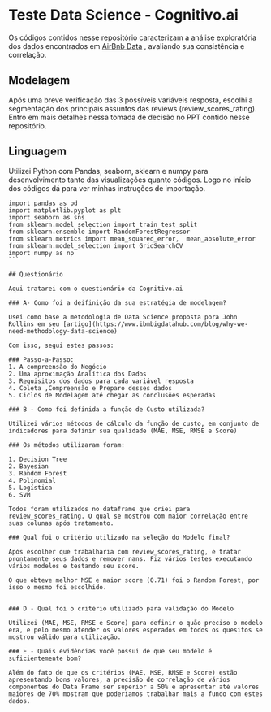 # Teste Data Science - Cognitivo.ai

Os códigos contidos nesse repositório caracterizam a análise exploratória dos dados encontrados em [AirBnb Data](http://insideairbnb.com/get-the-data.html) , avaliando sua consistência e correlação.

## Modelagem

Após uma breve verificação das 3 possíveis variáveis resposta, escolhi a segmentação dos principais assuntos das reviews (review_scores_rating).
Entro em mais detalhes nessa tomada de decisão no PPT contido nesse repositório.

## Linguagem

Utilizei Python com Pandas, seaborn, sklearn e numpy para desenvolvimento tanto das visualizações quanto códigos. Logo no início dos códigos dá para ver minhas instruções de importação.


````
import pandas as pd
import matplotlib.pyplot as plt
import seaborn as sns
from sklearn.model_selection import train_test_split
from sklearn.ensemble import RandomForestRegressor
from sklearn.metrics import mean_squared_error,  mean_absolute_error
from sklearn.model_selection import GridSearchCV
import numpy as np
```

## Questionário

Aqui tratarei com o questionário da Cognitivo.ai

### A- Como foi a deifinição da sua estratégia de modelagem?

Usei como base a metodologia de Data Science proposta pora John Rollins em seu [artigo](https://www.ibmbigdatahub.com/blog/why-we-need-methodology-data-science)

Com isso, segui estes passos:

### Passo-a-Passo:
1. A compreensão do Negócio
2. Uma aproximação Analítica dos Dados
3. Requisitos dos dados para cada variável resposta
4. Coleta ,Compreensão e Preparo desses dados
5. Ciclos de Modelagem até chegar as conclusões esperadas

### B - Como foi definida a função de Custo utilizada?

Utilizei vários métodos de cálculo da função de custo, em conjunto de indicadores para definir sua qualidade (MAE, MSE, RMSE e Score)

### Os métodos utilizaram foram:

1. Decision Tree
2. Bayesian
3. Random Forest
4. Polinomial
5. Logística
6. SVM

Todos foram utilizados no dataframe que criei para review_scores_rating. O qual se mostrou com maior correlação entre suas colunas após tratamento. 

### Qual foi o critério utilizado na seleção do Modelo final?

Após escolher que trabalharia com review_scores_rating, e tratar prontamente seus dados e remover nans. Fiz vários testes executando vários modelos e testando seu score. 

O que obteve melhor MSE e maior score (0.71) foi o Random Forest, por isso o mesmo foi escolhido.


### D - Qual foi o critério utilizado para validação do Modelo

Utilizei (MAE, MSE, RMSE e Score) para definir o quão preciso o modelo era, e pelo mesmo atender os valores esperados em todos os quesitos se mostrou válido para utilização.

### E - Quais evidências você possui de que seu modelo é suficientemente bom?

Além do fato de que os critérios (MAE, MSE, RMSE e Score) estão apresentando bons valores, a precisão de correlação de vários componentes do Data Frame ser superior a 50% e apresentar até valores maiores de 70% mostram que poderíamos trabalhar mais a fundo com estes dados.






